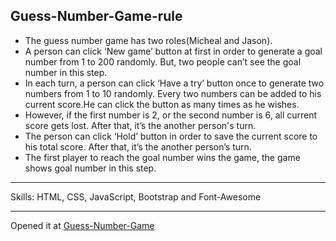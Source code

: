 ## Guess-Number-Game-rule

* The guess number game has two roles(Micheal and Jason).
* A person can click ‘New game’ button at first in order to generate a goal number from 1 to 200 randomly. But, two people can’t see the goal number in this step.
* In each turn, a person can click ‘Have a try’ button once to generate two numbers from 1 to 10 randomly.
Every two numbers can be added to his current score.He can click the button as many times as he wishes. 
* However, if the first number is 2, or the second number is 6, all current score gets lost. After that, it’s the another person's turn.
* The person can click ‘Hold’ button in order to save the current score to his total score. After that, it’s the another person’s turn.
* The first player to reach the goal number wins the game, the game shows goal number in this step.
***
Skills: HTML, CSS, JavaScript, Bootstrap and Font-Awesome
***
Opened it at [Guess-Number-Game](https://lucy811.github.io/Guess-Number-Game/)
